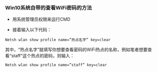 ### Win10系统自带的查看WiFi密码的方法

- 用系统管理员权限来运行CMD


- 接着输入以下代码：

```
Netsh wlan show profile name=”热点名字” key=clear
```

其中，“热点名字”就填写你想要查看密码的WiFi热点的名称，例如笔者想要查看“staff”这个热点的密码，则输入：

```
Netsh wlan show profile name=”staff” key=clear
```


